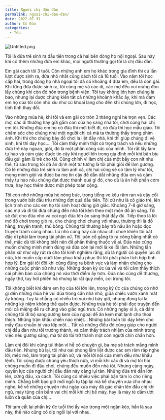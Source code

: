 ```yaml
---
title: Người chị đầu đàn
permalink: nguoi-chi-dau-dan/
date: 2022-07-31
author: Cô Đào
categories:
  - Yêu
---
```


![Untitled.png](/images/450ebe1a-2b15-4c30-8117-4fc1bf977456/Untitled.png)

Tôi là đứa trẻ sinh ra đầu tiên trong cả hai bên dòng họ nội ngoại. Sau này khi có thêm những đứa em khác, mọi người thường gọi tôi là chị đầu đàn.

Em gái cách tôi 3 tuổi. Còn những anh em họ khác trong gia đình thì cứ lần lượt được sinh ra, đứa nhỏ nhất cũng cách tôi cả 18 tuổi. Vào năm tôi học cấp hai, trong dòng họ nhà ngoại tôi đã có khoảng 4 đứa em, đều là con gái. Khi từng đứa được sinh ra, tôi cùng mẹ và các dì, các mợ đều vui mừng đón lấy chúng khi còn đỏ hỏn trong bệnh viện. Tôi tuy không lớn hơn chúng là bao, nhưng lại được chứng kiến tất cả những khoảnh khắc ấy, khi mà đám em họ của tôi còn nhỏ xíu như củ khoai lang cho đến khi chúng lớn, đi học, tính tình thay đổi.

Vào những mùa hè, khi tôi và em gái có tròn 3 tháng nghỉ hè trọn vẹn. Các mợ, các dì thường hay gửi gắm con của họ sang nhà tôi, chơi cùng hai chị em tôi. Những đứa em họ có đứa thì mới biết đi, có đứa thì học mẫu giáo. Tôi chăm sóc cho chúng như một người chị cả mà ta thường thấy trong phim ảnh. Khi thì cho chúng bày đồ chơi la liệt đầy nhà, khi thì giúp chúng đi vệ sinh, khi thì dạy học.... Tôi cảm thấy mình thật có trọng trách và nếu những đứa trẻ này ngoan, giỏi, đó là một phần công sức của mình. Tôi rất lấy làm tự hào và cảm giác được tin cậy khi người lớn trong gia đình mỗi khi bận bịu đều gửi gắm lũ trẻ cho tôi. Cũng chính vì làm chị của một bầy con nít như thế, từ sâu trong tôi đã ấn định một tư tưởng là tôi phải giỏi để làm gương. Có lẽ những đứa trẻ sinh ra làm anh cả, chị hai cũng sẽ có tâm lý như tôi, mong mình giỏi và được ba mẹ tin cậy để dẫn dắt những đứa em và cảm thấy tự hào nếu chúng đạt được thành quả gì đó, cho dù là ăn hết phần cơm trưa, hay học thêm được một phép toán cộng.

Tôi còn nhớ những mùa hè nóng bức, trong tiếng ve kêu râm ran và cây cối trong vườn bắt đầu trĩu những đợt quả đầu tiên. Tôi cứ như là cô giáo trẻ, lên lịch trình cho các em họ tôi sinh hoạt đúng giờ giấc. Khoảng 7-8 giờ sáng, các mợ và dì tôi đưa chúng đến nhà tôi kèm theo một món đồ ăn sáng. Tôi sẽ đút cho đứa nhỏ và coi ngó đứa lớn ăn sáng thật đầy đủ. Tiếp theo là lôi mớ đồ chơi trong giỏ ra, cho chúng chơi chung với nhau, thường thì là đồ hàng, truyện tranh, thú bông. Chúng tôi thường bày trò nấu ăn hoặc đọc truyện tranh cùng nhau. Lũ nhỏ cũng hay cãi nhau chí choé khiến tôi bất đắc dĩ phải làm trọng tài phân xử. Tôi luôn cố gắng tỏ ra công bằng nhất có thể, mặc dù tôi không biết nên để phần thắng thuộc về ai. Đứa nào cũng muốn chứng minh mình đúng và đứa còn lại mới là kẻ lỗi lầm. Những lần phân xử như vậy rút ra cho tôi kinh nghiệm rằng, dù là người có quyền lực đi nữa, khi muốn cấp dưới tâm phục khẩu phục thì tôi phải phân tích hợp tình hợp lý. Em gái tôi đôi khi cũng đứng ra bênh vực và làm nhân chứng cho những cuộc phân xử như vậy. Những đoạn ký ức ùa về và tôi cảm thấy thích cái phiên bản của chúng nó vào thời điểm ấy hơn. Đứa nào cũng dễ thương, ngây thơ, tuy hơi phiền hà nhưng lại rất quý mến, coi trọng tôi.

Tôi không biết khi đám em họ của tôi lớn lên, trong ký ức của chúng có nhớ gì đến những mùa hè vui đùa trong căn nhà nhỏ, giữa chiếc vườn xanh mát ấy không. Tuy là chẳng có nhiều trò vui như bây giờ, nhưng đọng lại là những kỷ niệm không thể quên được. Những trưa hè tôi phải đọc truyện đến mỏi cả miệng để ru chúng vào giấc ngủ trưa. Có những ngày oi ả, cả đám chúng tôi đi bộ sang xưởng kem của ngoại để ăn kem mát lạnh cho thoả thích. Những trận khẩu chiến náo nhiệt... Những bài toán tôi dạy kèm cho mấy đứa chuẩn bị vào lớp một... Tất cả những điều đó cũng giúp cho người chị đầu đàn như tôi trưởng thành, và cảm thấy trách nhiệm của mình trong việc nêu gương sáng, mà từ đó tôi trở thành một con người chín chắn hơn.

Làm chị đôi khi cũng tủi thân vì hễ có chuyện gì, ba mẹ sẽ trách mắng mình đầu tiên. Nhưng bù lại, tôi như oai phong lẫm liệt được các em răm rắp nghe lời, méc mỏ, làm trọng tài phân xử, và mỗi lời nói của mình đều như khẩu lệnh. Tôi cũng được chúng yêu thích nữa, vì mỗi khi các dì và mợ tôi hỏi chúng muốn đi đâu chơi, chúng đều muốn đến nhà tôi. Nhưng càng ngày, quyền lực của người chị đầu đàn này càng lụi tàn. Những đứa trẻ dần lớn lên, cứng đầu, xa cách. Tôi cũng có nhiều việc phải bận tâm lo cho riêng mình. Chẳng biết bao giờ mới ngồi tụ tập lại mà kể chuyện xưa cho nhau nghe, kể về những chuyện như ngày xưa mày đã gác chân lên đầu chị khi ngủ, mày từng cắn bầm vai chị mỗi khi chị bế mày, hay là mày tè dầm ướt luôn cả quần của chị...

Tôi tạm cất lại phần ký ức tuổi thơ ấy vào trong một ngăn kéo, hẳn là sau này, thế nào cũng có dịp ngồi lại với nhau.
